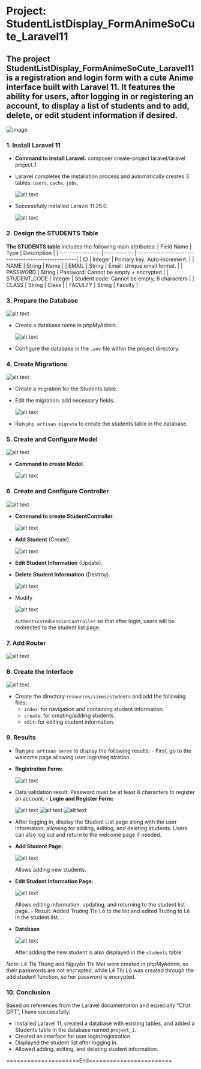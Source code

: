 # Project: StudentListDisplay_FormAnimeSoCute_Laravel11

## The project StudentListDisplay_FormAnimeSoCute_Laravel11 is a registration and login form with a cute Anime interface built with Laravel 11. It features the ability for users, after logging in or registering an account, to display a list of students and to add, delete, or edit student information if desired.

![image](https://github.com/user-attachments/assets/23528b9c-f4d9-48f9-bf90-3e1035a59256)


### 1. Install Laravel 11

-   **Command to install Laravel.** composer create-project laravel/laravel project_1
-   Laravel completes the installation process and automatically creates 3 tables: `users`, `cache`, `jobs`.
  
    ![alt text](image-1.png)
    
-   Successfully installed Laravel 11.25.0.
  
    ![alt text](image-2.png)

### 2. Design the STUDENTS Table

**The STUDENTS table** includes the following main attributes:
| Field Name | Type | Description |
|------------------|-------------|-----------------------------------------------------|
| ID | Integer | Primary key: Auto-increment. |
| NAME | String | Name |
| EMAIL | String | Email: Unique email format. |
| PASSWORD | String | Password: Cannot be empty + encrypted |
| STUDENT_CODE | Integer | Student code: Cannot be empty, 8 characters |
| CLASS | String | Class |
| FACULTY | String | Faculty |

### 3. Prepare the Database

![alt text](image-3.png)

-   Create a database name in phpMyAdmin.
  
    ![alt text](image-4.png)
    
-   Configure the database in the `.env` file within the project directory.

### 4. Create Migrations

![alt text](image-5.png)

-   Create a migration for the Students table.
-   Edit the migration: add necessary fields.
  
    ![alt text](image-6.png)
    
-   Run `php artisan migrate` to create the students table in the database.

### 5. Create and Configure Model

![alt text](image-8.png)

-   **Command to create Model.**
  
    ![alt text](image-7.png)

### 6. Create and Configure Controller

![alt text](image-9.png)

-   **Command to create StudentController.**
  
    ![alt text](image-10.png)
    
-   **Add Student** (Create).
  
    ![alt text](image-11.png)
    
-   **Edit Student Information** (Update).
-   **Delete Student Information** (Destroy).
  
    ![alt text](image-12.png)
    
-   Modify
  
    ![alt text](image-13.png)
    
    `AuthenticatedSessionController` so that after login, users will be redirected to the student list page.

### 7. Add Router

![alt text](image-14.png)

### 8. Create the Interface

![alt text](image-15.png)

-   Create the directory `resources/views/students` and add the following files:
    -   `index`: for navigation and containing student information.
    -   `create`: for creating/adding students.
    -   `edit`: for editing student information.

### 9. Results

-   Run `php artisan serve` to display the following results: - First, go to the welcome page allowing user login/registration.
- **Registration Form:**
  
    ![alt text](image-16.png)
  
-   Data validation result: Password must be at least 8 characters to register an account. - **Login and Register Form:**
  
    ![alt text](image-17.png)
    ![alt text](image-18.png)
    ![alt text](image-19.png)
    
-   After logging in, display the Student List page along with the user information, allowing for adding, editing, and deleting students. Users can also log out and return to the welcome page if needed.
- **Add Student Page:**

    ![alt text](image-20.png)
  
    Allows adding new students.
- **Edit Student Information Page:**
    
    ![alt text](image-21.png)
    
    Allows editing information, updating, and returning to the student list page. - Result: Added Trương Thị Lỏ to the list and edited Trường to Lê in the student list.
- **Database**
    
    ![alt text](image.png)

    After adding the new student is also displayed in the `students` table.

_Note:_ Lê Thị Thúng and Nguyễn Thị Mẹt were created in phpMyAdmin, so their passwords are not encrypted, while Lê Thị Lỏ was created through the add student function, so her password is encrypted.

### 10. Conclusion

Based on references from the Laravel documentation and especially “Chat GPT”, I have successfully:

-   Installed Laravel 11, created a database with existing tables, and added a Students table in the database named `project_1`.
-   Created an interface for user login/registration.
-   Displayed the student list after logging in.
-   Allowed adding, editing, and deleting student information.

=====================End========================
